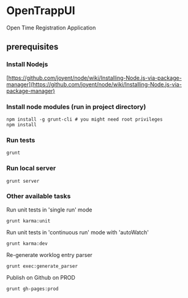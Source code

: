OpenTrappUI
===========

Open Time Registration Application

## prerequisites

### Install Nodejs

[https://github.com/joyent/node/wiki/Installing-Node.js-via-package-manager](https://github.com/joyent/node/wiki/Installing-Node.js-via-package-manager)

### Install node modules (run in project directory)

    npm install -g grunt-cli # you might need root privileges
    npm install

### Run tests
    grunt

### Run local server
    grunt server

### Other available tasks

Run unit tests in 'single run' mode

    grunt karma:unit

Run unit tests in 'continuous run' mode with 'autoWatch'

    grunt karma:dev

Re-generate worklog entry parser

    grunt exec:generate_parser

Publish on Github on PROD

    grunt gh-pages:prod

